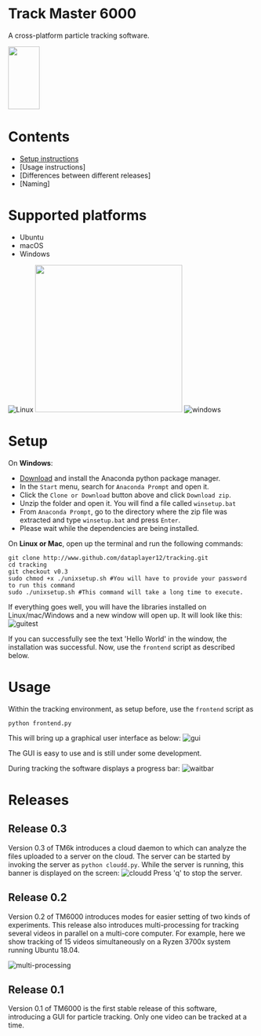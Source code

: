 # Track Master 6000

A cross-platform particle tracking software.

<img src="https://github.com/dataplayer12/tracking/blob/master/images/tracklogo.png" width="64" height="128" />

# Contents
- [Setup instructions]()
- [Usage instructions]
- [Differences between different releases]
- [Naming]

# Supported platforms
- Ubuntu
- macOS
- Windows

![Linux](https://github.com/gilbarbara/logos/blob/master/logos/linux-tux.svg)
<img src="https://github.com/gilbarbara/logos/blob/master/logos/macOS.svg" width="300" height="300" />
![windows](https://github.com/gilbarbara/logos/blob/master/logos/microsoft-windows.svg)

# Setup
On **Windows**:
- [Download](https://www.anaconda.com/distribution/) and install the Anaconda python package manager.
- In the `Start` menu, search for `Anaconda Prompt` and open it.
- Click the `Clone or Download` button above and click `Download zip`.
- Unzip the folder and open it. You will find a file called `winsetup.bat`
- From `Anaconda Prompt`, go to the directory where the zip file was extracted and type `winsetup.bat` and press `Enter`.
- Please wait while the dependencies are being installed.

On **Linux or Mac**, open up the terminal and run the following commands:
```Shell
git clone http://www.github.com/dataplayer12/tracking.git
cd tracking
git checkout v0.3
sudo chmod +x ./unixsetup.sh #You will have to provide your password to run this command
sudo ./unixsetup.sh #This command will take a long time to execute.
```
If everything goes well, you will have the libraries installed on Linux/mac/Windows and a new window will open up. It will look like this:
![guitest](https://github.com/dataplayer12/tracking/blob/master/images/guitest.png)

If you can successfully see the text 'Hello World' in the window, the installation was successful. Now, use the `frontend` script as described below.

# Usage

Within the tracking environment, as setup before, use the `frontend` script as
```Shell
python frontend.py
```
This will bring up a graphical user interface as below:
![gui](https://github.com/dataplayer12/tracking/blob/master/images/gui.png)

The GUI is easy to use and is still under some development.

During tracking the software displays a progress bar:
![waitbar](https://github.com/dataplayer12/tracking/blob/master/images/waitbar.png)

# Releases

## Release 0.3
Version 0.3 of TM6k introduces a cloud daemon to which can analyze the files uploaded to a server on the cloud. The server can be started by invoking the server as `python cloudd.py`. While the server is running, this banner is displayed on the screen:
![cloudd](https://github.com/dataplayer12/tracking/blob/master/images/cloudlogo.png)
Press 'q' to stop the server.

## Release 0.2
Version 0.2 of TM6000 introduces modes for easier setting of two kinds of experiments. This release also introduces multi-processing for tracking several videos in parallel on a multi-core computer. For example, here we show tracking of 15 videos simultaneously on a Ryzen 3700x system running Ubuntu 18.04.

![multi-processing](https://github.com/dataplayer12/tracking/blob/master/images/multi-processing.png)

## Release 0.1
Version 0.1 of TM6000 is the first stable release of this software, introducing a GUI for particle tracking. Only one video can be tracked at a time.
